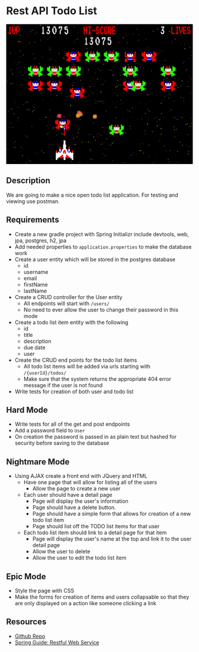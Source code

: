 # Rest API Todo List

![spaceinvaders](spaceinvaders.jpg)

## Description
We are going to make a nice open todo list application. For testing and viewing use postman.

## Requirements
* Create a new gradle project with Spring Initializr include devtools, web, jpa, postgres, h2, jpa
* Add needed properties to `application.properties` to make the database work
* Create a user entity which will be stored in the postgres database
	* id
	* username
	* email
	* firstName
	* lastName
* Create a CRUD controller for the User entity
	* All endpoints will start with `/users/`
	* No need to ever allow the user to change their password in this mode
* Create a todo list item entity with the following
	* id
	* title
	* description
	* due date
	* user
* Create the CRUD end points for the todo list items
	* All todo list items will be added via urls starting with `/{userId}/todos/`
	* Make sure that the system returns the appropriate 404 error message if the user is not found
* Write tests for creation of both user and todo list

## Hard Mode
* Write tests for all of the get and post endpoints
* Add a password field to `User`
* On creation the password is passed in as plain text but hashed for security before saving to the database

## Nightmare Mode
* Using AJAX create a front end with JQuery and HTML
	* Have one page that will allow for listing all of the users
		* Allow the page to create a new user
	* Each user should have a detail page
		* Page will display the user's information
		* Page should have a delete button.
		* Page should have a simple form that allows for creation of a new todo list item
		* Page should list off the TODO list items for that user
	* Each todo list item should link to a detail page for that item
		* Page will display the user's name at the top and link it to the user detail page		
		* Allow the user to delete
		* Allow the user to edit the todo list item

## Epic Mode
* Style the page with CSS
* Make the forms for creation of items and users collapsable so that they are only displayed on a action like someone clicking a link

## Resources
* [Github Repo](https://github.com/tiy-lv-java-2016-11/todo-api)
* [Spring Guide: Restful Web Service](https://spring.io/guides/gs/rest-service/)
